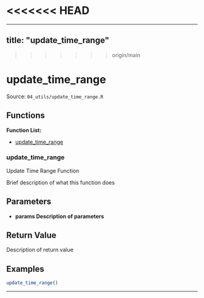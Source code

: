 <<<<<<< HEAD
=======
---
title: "update_time_range"
---

>>>>>>> origin/main
# update_time_range

Source: `04_utils/update_time_range.R`

## Functions

**Function List:**
- [update_time_range](#update-time-range)

### update_time_range

Update Time Range Function

Brief description of what this function does


## Parameters

- **params Description of parameters**

## Return Value

Description of return value


## Examples

```r
update_time_range()
```

---

